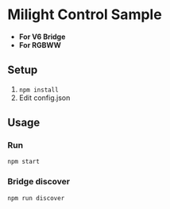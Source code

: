 # Milight Control Sample
- **For V6 Bridge**
- **For RGBWW**

## Setup
1. `npm install`
2. Edit config.json

## Usage
### Run
`npm start`

### Bridge discover
`npm run discover`

